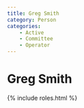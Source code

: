 ```yaml
---
title: Greg Smith
category: Person
categories:
    - Active
    - Committee
    - Operator
---
```

<!--img src="img/2020-.jpeg" style="width: 40%" align="right"-->
# Greg Smith
{% include roles.html %}